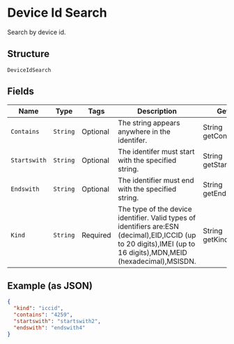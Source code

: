 
# Device Id Search

Search by device id.

## Structure

`DeviceIdSearch`

## Fields

| Name | Type | Tags | Description | Getter | Setter |
|  --- | --- | --- | --- | --- | --- |
| `Contains` | `String` | Optional | The string appears anywhere in the identifer. | String getContains() | setContains(String contains) |
| `Startswith` | `String` | Optional | The identifer must start with the specified string. | String getStartswith() | setStartswith(String startswith) |
| `Endswith` | `String` | Optional | The identifier must end with the specified string. | String getEndswith() | setEndswith(String endswith) |
| `Kind` | `String` | Required | The type of the device identifier. Valid types of identifiers are:ESN (decimal),EID,ICCID (up to 20 digits),IMEI (up to 16 digits),MDN,MEID (hexadecimal),MSISDN. | String getKind() | setKind(String kind) |

## Example (as JSON)

```json
{
  "kind": "iccid",
  "contains": "4259",
  "startswith": "startswith2",
  "endswith": "endswith4"
}
```


